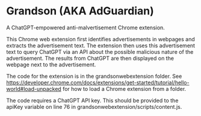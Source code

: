 # Grandson (AKA AdGuardian)
A ChatGPT-empowered anti-malvertisement Chrome extension.

This Chrome web extension first identifies advertisements in webpages and extracts the advertisement text. The extension then uses this advertisement text to query ChatGPT via an API about the possible malicious nature of the advertisement. The results from ChatGPT are then displayed on the webpage next to the advertisement.

The code for the extension is in the grandsonwebextension folder. See https://developer.chrome.com/docs/extensions/get-started/tutorial/hello-world#load-unpacked for how to load a Chrome extension from a folder.

The code requires a ChatGPT API key. This should be provided to the apiKey variable on line 76 in grandsonwebextension/scripts/content.js.